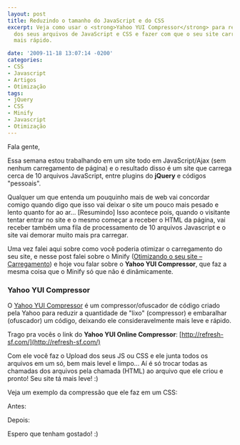 ```yaml
---
layout: post
title: Reduzindo o tamanho do JavaScript e do CSS
excerpt: Veja como usar o <strong>Yahoo YUI Compressor</strong> para reduzir o tamanho
  dos seus arquivos de JavaScript e CSS e fazer com que o seu site carregue muito
  mais rápido.

date: '2009-11-18 13:07:14 -0200'
categories:
- CSS
- Javascript
- Artigos
- Otimização
tags:
- jQuery
- CSS
- Minify
- Javascript
- Otimização
---
```

Fala gente,

Essa semana estou trabalhando em um site todo em JavaScript/Ajax (sem nenhum carregamento de página) e o resultado disso é um site que carrega cerca de 10 arquivos JavaScript, entre plugins do <strong>jQuery</strong> e códigos "pessoais".

Qualquer um que entenda um pouquinho mais de web vai concordar comigo quando digo que isso vai deixar o site um pouco mais pesado e lento quanto for ao ar... [Resumindo] Isso acontece pois, quando o visitante tentar entrar no site e o mesmo começar a receber o HTML da página, vai receber também uma fila de processamento de 10 arquivos Javascript e o site vai demorar muito mais pra carregar.

Uma vez falei aqui sobre como você poderia otimizar o carregamento do seu site, e nesse post falei sobre o Minify ([Otimizando o seu site – Carregamento](/otimizando-o-seu-site-carregamento)) e hoje vou falar sobre o <strong>Yahoo YUI Compressor</strong>, que faz a mesma coisa que o Minify só que não é dinâmicamente.

### Yahoo YUI Compressor
O [Yahoo YUI Compressor](http://developer.yahoo.com/yui/compressor/) é um compressor/ofuscador de código criado pela Yahoo para reduzir a quantidade de "lixo" (compressor) e embaralhar (ofuscador) um código, deixando ele consideravelmente mais leve e rápido.

Trago pra vocês o link do <strong>Yahoo YUI Online Compressor</strong>: [http://refresh-sf.com/](http://refresh-sf.com/)

Com ele você faz o Upload dos seus JS ou CSS e ele junta todos os arquivos em um só, bem mais level e limpo... Aí é só trocar todas as chamadas dos arquivos pela chamada (HTML) ao arquivo que ele criou e pronto! Seu site tá mais leve! :)

Veja um exemplo da compressão que ele faz em um CSS:

Antes:

<div data-gist-id="dbdb57fea5e3ba7c4fc4" data-gist-show-loading="false"></div>

Depois:

<div data-gist-id="b854993480d609eee140" data-gist-show-loading="false"></div>

Espero que tenham gostado! :)

